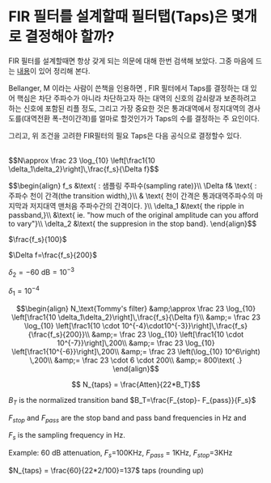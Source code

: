 # FIR 필터를 설계할때 필터탭(Taps)은 몇개로 결정해야 할까?

FIR 필터를 설계할때면 항상 갖게 되는 의문에 대해 한번 검색해 보았다. 그중 마음에 드는 [내용](https://dsp.stackexchange.com/questions/31066/how-many-taps-does-an-fir-filter-need)이 있어 정리해 본다.  

Bellanger, M 이라는 사람이 쓴책을 인용하면 , FIR 필터에서 Taps를 결정하는 대 있어 핵심은 차단 주파수가 아니라 차단하고자 하는 대역의 신호의 감쇠량과 보존하려고 하는 신호에 포함된 리플 정도, 그리고 가장 중요한 것은 통과대역에서 정지대역의 경사도를(대역전환 폭-천이간격)를 얼마로 할것인가가 Taps의 수를 결정하는 주 요인이다. 

그리고, 
위 조건을 고려한 FIR필터의 필요 Taps은 다음 공식으로 결정할수 있다. 
<br/>
<br/>
<p> $$N\approx \frac 23 \log_{10} \left[\frac1{10 \delta_1\delta_2}\right]\,\frac{f_s}{\Delta f}$$
</p>
$$\begin{align} f_s &amp;\text{ : 샘플링 주파수(sampling rate)}\\
\Delta f&amp; \text{ : 주파수 천이 간격(the transition width),}\\
        &amp; \text{ 천이 간격은 통과대역주파수의 마지막과 저지대역 맨처음 주파수간의 간격이다. }\\
\delta_1 &amp;\text{ the ripple in passband,}\\
         &amp;\text{ ie. "how much of the original amplitude can you afford to vary"}\\
\delta_2 &amp;\text{ the suppresion in the stop band}.
\end{align}$$

<br/>


$\frac{f_s}{100}$

$\Delta f=\frac{f_s}{200}$

$\delta_2 = -60\text{ dB} = 10^{-3}$

$\delta_1 = 10^{-4}$


$$\begin{align}
N_\text{Tommy's filter} &amp;\approx \frac 23 \log_{10} \left[\frac1{10 \delta_1\delta_2}\right]\,\frac{f_s}{\Delta f}\\
&amp;= \frac 23 \log_{10} \left[\frac1{10 \cdot 10^{-4}\cdot10^{-3}}\right]\,\frac{f_s}{\frac{f_s}{200}}\\
&amp;= \frac 23 \log_{10} \left[\frac1{10 \cdot 10^{-7}}\right]\,200\\
&amp;= \frac 23 \log_{10} \left[\frac1{10^{-6}}\right]\,200\\
&amp;= \frac 23 \left(\log_{10} 10^6\right) \,200\\
&amp;= \frac 23 \cdot 6 \cdot 200\\
&amp;= 800\text{ .}
\end{align}$$


$$ N_{taps} = \frac{Atten}{22*B_T}$$


$B_T$ is the normalized transition band $B_T=\frac{F_{stop}- F_{pass}}{F_s}$

$F_{stop}$ and $F_{pass}$ are the stop band and pass band frequencies in Hz and 

$F_s$ is the sampling frequency in Hz.

Example: 60 dB attenuation, $F_s$=100KHz, $F_{pass}$ = 1KHz, $F_{stop}$=3KHz

$N_{taps} = \frac{60}{22*2/100}=137$ taps (rounding up)
